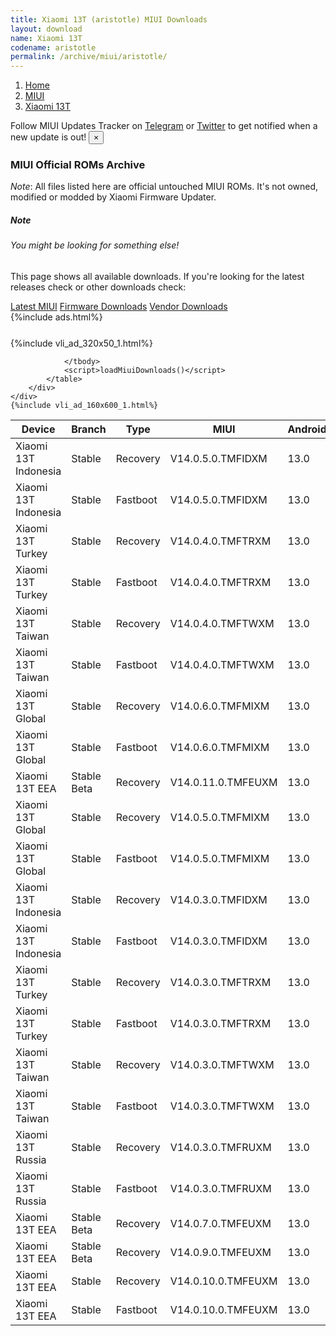```yaml
---
title: Xiaomi 13T (aristotle) MIUI Downloads
layout: download
name: Xiaomi 13T
codename: aristotle
permalink: /archive/miui/aristotle/
---
```

<nav aria-label="breadcrumb">
    <ol class="breadcrumb">
        <li class="breadcrumb-item"><a href="/">Home</a></li>
        <li class="breadcrumb-item"><a href="/miui/">MIUI</a></li>
        <li class="breadcrumb-item active" aria-current="page"><a href="/miui/aristotle/">Xiaomi 13T</a></li>
    </ol>
</nav>
<div class="alert alert-primary alert-dismissible fade show" role="alert">
    Follow MIUI Updates Tracker on <a href="https://t.me/MIUIUpdatesTracker" class="alert-link">Telegram</a>
     or <a href="https://twitter.com/MiFwUpdater" class="alert-link">Twitter</a> to get notified when a new update is out!
    <button type="button" class="close" data-dismiss="alert" aria-label="Close">
        <span aria-hidden="true">&times;</span>
    </button>
</div>

### MIUI Official ROMs Archive
*Note*: All files listed here are official untouched MIUI ROMs. It's not owned, modified or modded by Xiaomi Firmware Updater.
<div class="card">
  <div class="card-body">
    <h5 class="card-title">Note</h5>
    <h6 class="card-subtitle mb-2 text-muted">You might be looking for something else!</h6>
    <p class="card-text">This page shows all available downloads.
     If you're looking for the latest releases check or other downloads check:</p>
    <a href="/miui/aristotle/" class="card-link">Latest MIUI</a>
    <a href="/firmware/aristotle/" class="card-link">Firmware Downloads</a>
    <a href="/vendor/aristotle/" class="card-link">Vendor Downloads</a>
  </div>
</div>
{%include ads.html%}
<div class="row justify-content-center">
    <div class="col-10">
        <div class="table-responsive-md" style="margin-top: 25px;">
            {%include vli_ad_320x50_1.html%}
            <table id="miui" class="display dt-responsive nowrap compact table table-striped table-hover table-sm">
                <thead class="thead-dark">
                    <tr>
                        <th data-ref="device">Device</th>
                        <th data-ref="branch">Branch</th>
                        <th data-ref="type">Type</th>
                        <th data-ref="miui">MIUI</th>
                        <th data-ref="android">Android</th>
                        <th data-ref="size">Size</th>
                        <th data-ref="size">Date</th>
                        <th data-ref="link">Link</th>
                    </tr>
                </thead>
                <tbody>
                <tr><td>Xiaomi 13T Indonesia</td><td>Stable</td><td>Recovery</td><td>V14.0.5.0.TMFIDXM</td><td>13.0</td><td>5.4 GB</td><td>2023-12-09</td><td><a href="/miui/aristotle/stable/V14.0.5.0.TMFIDXM/">Download</a></td></tr>
<tr><td>Xiaomi 13T Indonesia</td><td>Stable</td><td>Fastboot</td><td>V14.0.5.0.TMFIDXM</td><td>13.0</td><td>6.8 GB</td><td>2023-11-15</td><td><a href="/miui/aristotle/stable/V14.0.5.0.TMFIDXM/">Download</a></td></tr>
<tr><td>Xiaomi 13T Turkey</td><td>Stable</td><td>Recovery</td><td>V14.0.4.0.TMFTRXM</td><td>13.0</td><td>5.3 GB</td><td>2023-11-23</td><td><a href="/miui/aristotle/stable/V14.0.4.0.TMFTRXM/">Download</a></td></tr>
<tr><td>Xiaomi 13T Turkey</td><td>Stable</td><td>Fastboot</td><td>V14.0.4.0.TMFTRXM</td><td>13.0</td><td>6.6 GB</td><td>2023-11-01</td><td><a href="/miui/aristotle/stable/V14.0.4.0.TMFTRXM/">Download</a></td></tr>
<tr><td>Xiaomi 13T Taiwan</td><td>Stable</td><td>Recovery</td><td>V14.0.4.0.TMFTWXM</td><td>13.0</td><td>5.3 GB</td><td>2023-11-08</td><td><a href="/miui/aristotle/stable/V14.0.4.0.TMFTWXM/">Download</a></td></tr>
<tr><td>Xiaomi 13T Taiwan</td><td>Stable</td><td>Fastboot</td><td>V14.0.4.0.TMFTWXM</td><td>13.0</td><td>6.6 GB</td><td>2023-10-24</td><td><a href="/miui/aristotle/stable/V14.0.4.0.TMFTWXM/">Download</a></td></tr>
<tr><td>Xiaomi 13T Global</td><td>Stable</td><td>Recovery</td><td>V14.0.6.0.TMFMIXM</td><td>13.0</td><td>5.4 GB</td><td>2023-11-06</td><td><a href="/miui/aristotle/stable/V14.0.6.0.TMFMIXM/">Download</a></td></tr>
<tr><td>Xiaomi 13T Global</td><td>Stable</td><td>Fastboot</td><td>V14.0.6.0.TMFMIXM</td><td>13.0</td><td>8.0 GB</td><td>2023-10-16</td><td><a href="/miui/aristotle/stable/V14.0.6.0.TMFMIXM/">Download</a></td></tr>
<tr><td>Xiaomi 13T EEA</td><td>Stable Beta</td><td>Recovery</td><td>V14.0.11.0.TMFEUXM</td><td>13.0</td><td>5.5 GB</td><td>2023-10-28</td><td><a href="/miui/aristotle/stable beta/V14.0.11.0.TMFEUXM/">Download</a></td></tr>
<tr><td>Xiaomi 13T Global</td><td>Stable</td><td>Recovery</td><td>V14.0.5.0.TMFMIXM</td><td>13.0</td><td>5.4 GB</td><td>2023-09-27</td><td><a href="/miui/aristotle/stable/V14.0.5.0.TMFMIXM/">Download</a></td></tr>
<tr><td>Xiaomi 13T Global</td><td>Stable</td><td>Fastboot</td><td>V14.0.5.0.TMFMIXM</td><td>13.0</td><td>7.8 GB</td><td>2023-09-13</td><td><a href="/miui/aristotle/stable/V14.0.5.0.TMFMIXM/">Download</a></td></tr>
<tr><td>Xiaomi 13T Indonesia</td><td>Stable</td><td>Recovery</td><td>V14.0.3.0.TMFIDXM</td><td>13.0</td><td>5.3 GB</td><td>2023-09-27</td><td><a href="/miui/aristotle/stable/V14.0.3.0.TMFIDXM/">Download</a></td></tr>
<tr><td>Xiaomi 13T Indonesia</td><td>Stable</td><td>Fastboot</td><td>V14.0.3.0.TMFIDXM</td><td>13.0</td><td>6.9 GB</td><td>2023-09-19</td><td><a href="/miui/aristotle/stable/V14.0.3.0.TMFIDXM/">Download</a></td></tr>
<tr><td>Xiaomi 13T Turkey</td><td>Stable</td><td>Recovery</td><td>V14.0.3.0.TMFTRXM</td><td>13.0</td><td>5.3 GB</td><td>2023-09-27</td><td><a href="/miui/aristotle/stable/V14.0.3.0.TMFTRXM/">Download</a></td></tr>
<tr><td>Xiaomi 13T Turkey</td><td>Stable</td><td>Fastboot</td><td>V14.0.3.0.TMFTRXM</td><td>13.0</td><td>6.8 GB</td><td>2023-09-19</td><td><a href="/miui/aristotle/stable/V14.0.3.0.TMFTRXM/">Download</a></td></tr>
<tr><td>Xiaomi 13T Taiwan</td><td>Stable</td><td>Recovery</td><td>V14.0.3.0.TMFTWXM</td><td>13.0</td><td>5.3 GB</td><td>2023-09-27</td><td><a href="/miui/aristotle/stable/V14.0.3.0.TMFTWXM/">Download</a></td></tr>
<tr><td>Xiaomi 13T Taiwan</td><td>Stable</td><td>Fastboot</td><td>V14.0.3.0.TMFTWXM</td><td>13.0</td><td>6.5 GB</td><td>2023-09-18</td><td><a href="/miui/aristotle/stable/V14.0.3.0.TMFTWXM/">Download</a></td></tr>
<tr><td>Xiaomi 13T Russia</td><td>Stable</td><td>Recovery</td><td>V14.0.3.0.TMFRUXM</td><td>13.0</td><td>5.3 GB</td><td>2023-09-27</td><td><a href="/miui/aristotle/stable/V14.0.3.0.TMFRUXM/">Download</a></td></tr>
<tr><td>Xiaomi 13T Russia</td><td>Stable</td><td>Fastboot</td><td>V14.0.3.0.TMFRUXM</td><td>13.0</td><td>7.1 GB</td><td>2023-09-19</td><td><a href="/miui/aristotle/stable/V14.0.3.0.TMFRUXM/">Download</a></td></tr>
<tr><td>Xiaomi 13T EEA</td><td>Stable Beta</td><td>Recovery</td><td>V14.0.7.0.TMFEUXM</td><td>13.0</td><td>5.5 GB</td><td>2023-09-26</td><td><a href="/miui/aristotle/stable beta/V14.0.7.0.TMFEUXM/">Download</a></td></tr>
<tr><td>Xiaomi 13T EEA</td><td>Stable Beta</td><td>Recovery</td><td>V14.0.9.0.TMFEUXM</td><td>13.0</td><td>5.4 GB</td><td>2023-09-26</td><td><a href="/miui/aristotle/stable beta/V14.0.9.0.TMFEUXM/">Download</a></td></tr>
<tr><td>Xiaomi 13T EEA</td><td>Stable</td><td>Recovery</td><td>V14.0.10.0.TMFEUXM</td><td>13.0</td><td>5.4 GB</td><td>2023-09-26</td><td><a href="/miui/aristotle/stable/V14.0.10.0.TMFEUXM/">Download</a></td></tr>
<tr><td>Xiaomi 13T EEA</td><td>Stable</td><td>Fastboot</td><td>V14.0.10.0.TMFEUXM</td><td>13.0</td><td>7.4 GB</td><td>2023-09-13</td><td><a href="/miui/aristotle/stable/V14.0.10.0.TMFEUXM/">Download</a></td></tr>

                </tbody>
                <script>loadMiuiDownloads()</script>
            </table>
        </div>
    </div>
    {%include vli_ad_160x600_1.html%}
</div>
